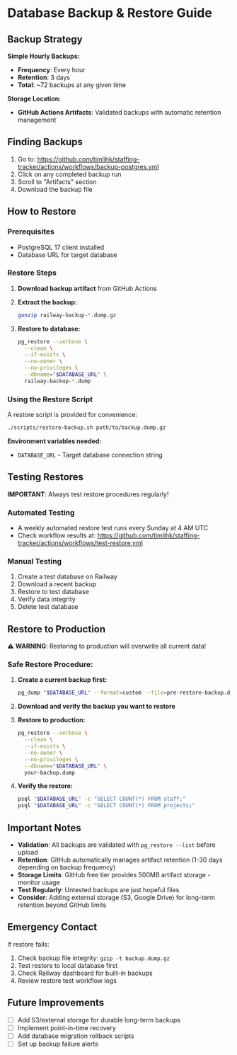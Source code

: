 # Database Backup & Restore Guide

## Backup Strategy

**Simple Hourly Backups:**
- **Frequency**: Every hour
- **Retention**: 3 days
- **Total**: ~72 backups at any given time

**Storage Location:**
- **GitHub Actions Artifacts**: Validated backups with automatic retention management

## Finding Backups

1. Go to: https://github.com/timlihk/staffing-tracker/actions/workflows/backup-postgres.yml
2. Click on any completed backup run
3. Scroll to "Artifacts" section
4. Download the backup file

## How to Restore

### Prerequisites
- PostgreSQL 17 client installed
- Database URL for target database

### Restore Steps

1. **Download backup artifact** from GitHub Actions

2. **Extract the backup:**
   ```bash
   gunzip railway-backup-*.dump.gz
   ```

3. **Restore to database:**
   ```bash
   pg_restore --verbose \
     --clean \
     --if-exists \
     --no-owner \
     --no-privileges \
     --dbname="$DATABASE_URL" \
     railway-backup-*.dump
   ```

### Using the Restore Script

A restore script is provided for convenience:

```bash
./scripts/restore-backup.sh path/to/backup.dump.gz
```

**Environment variables needed:**
- `DATABASE_URL` - Target database connection string

## Testing Restores

**IMPORTANT**: Always test restore procedures regularly!

### Automated Testing
- A weekly automated restore test runs every Sunday at 4 AM UTC
- Check workflow results at: https://github.com/timlihk/staffing-tracker/actions/workflows/test-restore.yml

### Manual Testing

1. Create a test database on Railway
2. Download a recent backup
3. Restore to test database
4. Verify data integrity
5. Delete test database

## Restore to Production

⚠️ **WARNING**: Restoring to production will overwrite all current data!

### Safe Restore Procedure:

1. **Create a current backup first:**
   ```bash
   pg_dump "$DATABASE_URL" --format=custom --file=pre-restore-backup.dump
   ```

2. **Download and verify the backup you want to restore**

3. **Restore to production:**
   ```bash
   pg_restore --verbose \
     --clean \
     --if-exists \
     --no-owner \
     --no-privileges \
     --dbname="$DATABASE_URL" \
     your-backup.dump
   ```

4. **Verify the restore:**
   ```bash
   psql "$DATABASE_URL" -c "SELECT COUNT(*) FROM staff;"
   psql "$DATABASE_URL" -c "SELECT COUNT(*) FROM projects;"
   ```

## Important Notes

- **Validation**: All backups are validated with `pg_restore --list` before upload
- **Retention**: GitHub automatically manages artifact retention (1-30 days depending on backup frequency)
- **Storage Limits**: GitHub free tier provides 500MB artifact storage - monitor usage
- **Test Regularly**: Untested backups are just hopeful files
- **Consider**: Adding external storage (S3, Google Drive) for long-term retention beyond GitHub limits

## Emergency Contact

If restore fails:
1. Check backup file integrity: `gzip -t backup.dump.gz`
2. Test restore to local database first
3. Check Railway dashboard for built-in backups
4. Review restore test workflow logs

## Future Improvements

- [ ] Add S3/external storage for durable long-term backups
- [ ] Implement point-in-time recovery
- [ ] Add database migration rollback scripts
- [ ] Set up backup failure alerts
